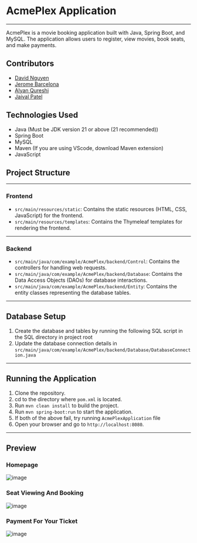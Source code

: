 # AcmePlex Application
---
AcmePlex is a movie booking application built with Java, Spring Boot, and MySQL. The application allows users to register, view movies, book seats, and make payments.

## Contributors
- [David Nguyen](https://github.com/DavidNg32)
- [Jerome Barcelona](https://github.com/jaybarc)
- [Alyan Qureshi](https://github.com/AlyanQureshi)
- [Jaival Patel](https://github.com/jaivalp22)
## Technologies Used

- Java (Must be JDK version 21 or above (21 recommended))
- Spring Boot
- MySQL
- Maven (If you are using VScode, download Maven extension)
- JavaScript

## Project Structure

---
### Frontend
- `src/main/resources/static`: Contains the static resources (HTML, CSS, JavaScript) for the frontend.
- `src/main/resources/templates`: Contains the Thymeleaf templates for rendering the frontend.
---
### Backend
- `src/main/java/com/example/AcmePlex/backend/Control`: Contains the controllers for handling web requests.
- `src/main/java/com/example/AcmePlex/backend/Database`: Contains the Data Access Objects (DAOs) for database interactions.
- `src/main/java/com/example/AcmePlex/backend/Entity`: Contains the entity classes representing the database tables.

---
## Database Setup

1. Create the database and tables by running the following SQL script in the SQL directory in project root
2. Update the database connection details in `src/main/java/com/example/AcmePlex/backend/Database/DatabaseConnection.java`

---

## Running the Application
1. Clone the repository.
2. cd to the directory where `pom.xml` is located.
3. Run `mvn clean install` to build the project.
4. Run `mvn spring-boot:run` to start the application.
5. If both of the above fail, try running `AcmePlexApplication` file
6. Open your browser and go to `http://localhost:8080`.

---
## Preview
### Homepage
![image](https://github.com/user-attachments/assets/59c810af-6d50-43de-a10b-6a17c2188746)

### Seat Viewing And Booking
![image](https://github.com/user-attachments/assets/79852292-f06e-4c2b-a179-37d921307964)

### Payment For Your Ticket
![image](https://github.com/user-attachments/assets/d98a699b-6821-4d04-843f-234b902b0010)





